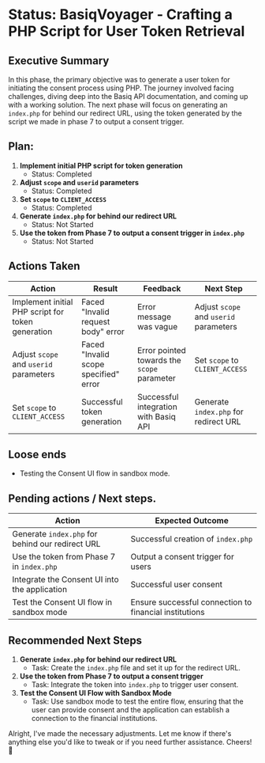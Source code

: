 # Status: BasiqVoyager - Crafting a PHP Script for User Token Retrieval

## Executive Summary 

In this phase, the primary objective was to generate a user token for initiating the consent process using PHP. The journey involved facing challenges, diving deep into the Basiq API documentation, and coming up with a working solution. The next phase will focus on generating an `index.php` for behind our redirect URL, using the token generated by the script we made in phase 7 to output a consent trigger.

## Plan: 

1. **Implement initial PHP script for token generation** 
   - Status: Completed 
2. **Adjust `scope` and `userid` parameters** 
   - Status: Completed 
3. **Set `scope` to `CLIENT_ACCESS`** 
   - Status: Completed 
4. **Generate `index.php` for behind our redirect URL** 
   - Status: Not Started 
5. **Use the token from Phase 7 to output a consent trigger in `index.php`** 
   - Status: Not Started 

## Actions Taken 

| Action | Result | Feedback | Next Step |
|--------|--------|----------|-----------|
| Implement initial PHP script for token generation | Faced "Invalid request body" error | Error message was vague | Adjust `scope` and `userid` parameters |
| Adjust `scope` and `userid` parameters | Faced "Invalid scope specified" error | Error pointed towards the `scope` parameter | Set `scope` to `CLIENT_ACCESS` |
| Set `scope` to `CLIENT_ACCESS` | Successful token generation | Successful integration with Basiq API | Generate `index.php` for redirect URL |

## Loose ends

- Testing the Consent UI flow in sandbox mode.

## Pending actions / Next steps.

| Action | Expected Outcome |
|--------|------------------|
| Generate `index.php` for behind our redirect URL | Successful creation of `index.php` |
| Use the token from Phase 7 in `index.php` | Output a consent trigger for users |
| Integrate the Consent UI into the application | Successful user consent |
| Test the Consent UI flow in sandbox mode | Ensure successful connection to financial institutions |

## Recommended Next Steps 

1. **Generate `index.php` for behind our redirect URL** 
   - Task: Create the `index.php` file and set it up for the redirect URL.
2. **Use the token from Phase 7 to output a consent trigger** 
   - Task: Integrate the token into `index.php` to trigger user consent.
3. **Test the Consent UI Flow with Sandbox Mode** 
   - Task: Use sandbox mode to test the entire flow, ensuring that the user can provide consent and the application can establish a connection to the financial institutions.

Alright, I've made the necessary adjustments. Let me know if there's anything else you'd like to tweak or if you need further assistance. Cheers! 🍻

